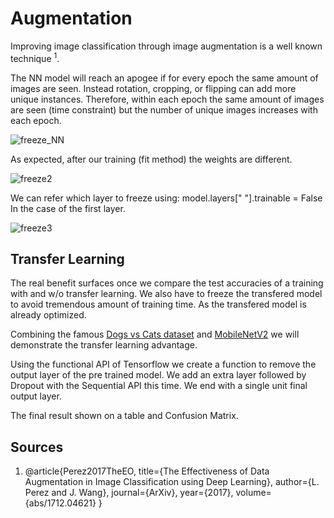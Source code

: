 # Augmentation

Improving image classification through image augmentation is a well known technique <sup>1</sup>. 

The NN model will reach an apogee if for every epoch the same amount of images are seen. Instead rotation, cropping, or flipping can add more unique instances. Therefore, within each epoch the same amount of images are seen (time constraint) but the number of unique images increases with each epoch.

![freeze_NN](https://user-images.githubusercontent.com/57273222/95635094-808ca480-0a59-11eb-8e2b-df3b52459839.PNG)

As expected, after our training (fit method) the weights are different.

![freeze2](https://user-images.githubusercontent.com/57273222/95683725-1b50c480-0bbb-11eb-86aa-d6eb7742dfce.PNG)

We can refer which layer to freeze using: model.layers[" "].trainable = False
In the case of the first layer.

![freeze3](https://user-images.githubusercontent.com/57273222/95683817-97e3a300-0bbb-11eb-9df1-40885096ad9b.PNG)

## Transfer Learning

The real benefit surfaces once we compare the test accuracies of a training with and w/o transfer learning. 
We also have to freeze the transfered model to avoid tremendous amount of training time. As the transfered model is already optimized.

Combining the famous [Dogs vs Cats dataset](https://www.kaggle.com/c/dogs-vs-cats/data) and [MobileNetV2](https://keras.io/api/applications/mobilenet/#mobilenetv2-function) we will demonstrate the transfer learning advantage.

Using the functional API of Tensorflow we create a function to remove the output layer of the pre trained model. We add an extra layer followed by Dropout with the Sequential API this time. We end with a single unit final output layer. 

The final result shown on a table and Confusion Matrix.

## Sources
1. @article{Perez2017TheEO,
  title={The Effectiveness of Data Augmentation in Image Classification using Deep Learning},
  author={L. Perez and J. Wang},
  journal={ArXiv},
  year={2017},
  volume={abs/1712.04621}
}

